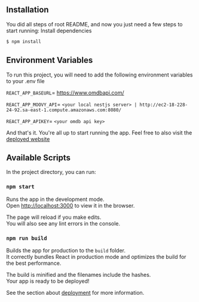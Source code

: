 
## Installation

You did all steps of root README, and now you just need a few steps to start running:
Install dependencies

```bash
$ npm install
```

## Environment Variables

To run this project, you will need to add the following environment variables to your .env file

`REACT_APP_BASEURL`= https://www.omdbapi.com/

`REACT_APP_MOOVY_API`= `<your local nestjs server> | http://ec2-18-228-24-92.sa-east-1.compute.amazonaws.com:8080/`

`REACT_APP_APIKEY`= `<your omdb api key>`

And that's it. You're all up to start running the app. Feel free to also visit the [deployed website](http://moovy-client.s3-website-sa-east-1.amazonaws.com/)

## Available Scripts

In the project directory, you can run:

### `npm start`

Runs the app in the development mode.\
Open [http://localhost:3000](http://localhost:3000) to view it in the browser.

The page will reload if you make edits.\
You will also see any lint errors in the console.

### `npm run build`

Builds the app for production to the `build` folder.\
It correctly bundles React in production mode and optimizes the build for the best performance.

The build is minified and the filenames include the hashes.\
Your app is ready to be deployed!

See the section about [deployment](https://facebook.github.io/create-react-app/docs/deployment) for more information.
